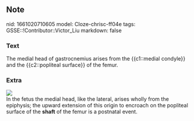 ## Note
nid: 1661020710605
model: Cloze-chrisc-ff04e
tags: GSSE::!Contributor::Victor_Liu
markdown: false

### Text
The medial head of gastrocnemius arises from the {{c1::medial condyle}} and the {{c2::popliteal surface}} of the femur.

### Extra
<img src="paste-935cf333f0a8f1bf0f63674f2da0576d30d838f9.jpg">
<div>
  In the fetus the medial head, like the lateral, arises wholly
  from the epiphysis; the upward extension of this origin to
  encroach on the popliteal surface of the <b>shaft</b> of the
  femur is a postnatal event.
</div>
